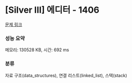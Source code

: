 # [Silver III] 에디터 - 1406 

[문제 링크](https://www.acmicpc.net/problem/1406) 

### 성능 요약

메모리: 130528 KB, 시간: 692 ms

### 분류

자료 구조(data_structures), 연결 리스트(linked_list), 스택(stack)

